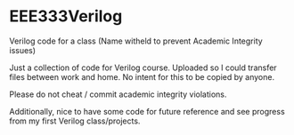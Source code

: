 # EEE333Verilog
Verilog code for a class (Name witheld to prevent Academic Integrity issues) 

Just a collection of code for Verilog course. Uploaded so I could transfer files between work and home. No intent for this to be copied by anyone.

Please do not cheat / commit academic integrity violations. 

Additionally, nice to have some code for future reference and see progress from my first Verilog class/projects. 

